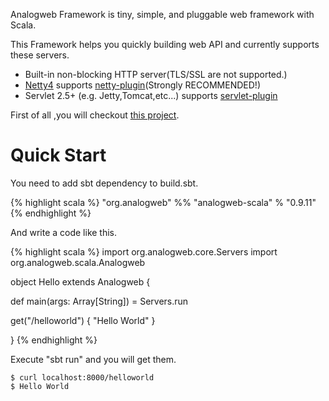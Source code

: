 Analogweb Framework is tiny, simple, and pluggable web framework with Scala.

This Framework helps you quickly building web API and currently supports these servers.

* Built-in non-blocking HTTP server(TLS/SSL are not supported.)
* [Netty4](http://netty.io) supports [netty-plugin](https://github.com/analogweb/netty-plugin)(Strongly RECOMMENDED!)
* Servlet 2.5+ (e.g. Jetty,Tomcat,etc...) supports [servlet-plugin](https:github.com/analogweb/servlet-plugin)

First of all ,you will checkout [this project](https://github.com/analogweb/analogweb-scala-examples).

#  Quick Start

You need to add sbt dependency to build.sbt. 

{% highlight scala %}
"org.analogweb" %% "analogweb-scala" % "0.9.11"
{% endhighlight %}

And write a code like this.

{% highlight scala %}
import org.analogweb.core.Servers
import org.analogweb.scala.Analogweb

object Hello extends Analogweb {

  def main(args: Array[String]) = Servers.run
   
  get("/helloworld") {
     "Hello World"
  }

}
{% endhighlight %}

Execute "sbt run" and you will get them.
    
    $ curl localhost:8000/helloworld
    $ Hello World

